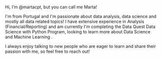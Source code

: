 Hi, I’m @martacpt, but you can call me Marta! 

I'm from Portugal and I'm passionate about data analysis, data science and mostly all data related topics! 
I have extensive experience in Analysis (Financial/Reporting) and am currently I'm completing the Data Quest Data Science with Python Program, looking to learn more about Data Science and Machine Learning .

I always enjoy talking to new people who are eager to learn and share their passion with me, so feel free to reach out!

<!---
martacpt/martacpt is a ✨ special ✨ repository because its `README.md` (this file) appears on your GitHub profile.
You can click the Preview link to take a look at your changes.
--->
